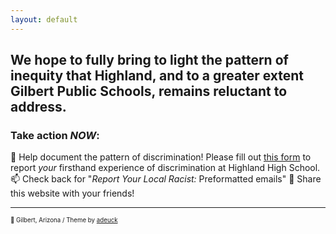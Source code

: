 ```yaml
---
layout: default
---
```

## We hope to fully bring to light the pattern of inequity that Highland, and to a greater extent Gilbert Public Schools, remains reluctant to address.

### Take action *NOW*:
📝 Help document the pattern of discrimination! Please fill out [this form](https://form.jotform.com/202017830237042) to report *your* firsthand experience of discrimination at Highland High School.
📫 Check back for "*Report Your Local Racist:* Preformatted emails"
🔗 Share this website with your friends!



  
---

 <sup><sub>📍 Gilbert, Arizona / Theme by [adeuck](https://github.com/adueck/good-clean-read)</sub></sup>
